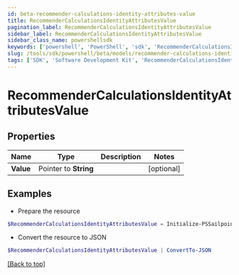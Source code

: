 ```yaml
---
id: beta-recommender-calculations-identity-attributes-value
title: RecommenderCalculationsIdentityAttributesValue
pagination_label: RecommenderCalculationsIdentityAttributesValue
sidebar_label: RecommenderCalculationsIdentityAttributesValue
sidebar_class_name: powershellsdk
keywords: ['powershell', 'PowerShell', 'sdk', 'RecommenderCalculationsIdentityAttributesValue'] 
slug: /tools/sdk/powershell/beta/models/recommender-calculations-identity-attributes-value
tags: ['SDK', 'Software Development Kit', 'RecommenderCalculationsIdentityAttributesValue']
---
```



# RecommenderCalculationsIdentityAttributesValue

## Properties

Name | Type | Description | Notes
------------ | ------------- | ------------- | -------------
**Value** |  Pointer to **String** |  | [optional] 

## Examples

- Prepare the resource
```powershell
$RecommenderCalculationsIdentityAttributesValue = Initialize-PSSailpoint.BetaRecommenderCalculationsIdentityAttributesValue  -Value null
```

- Convert the resource to JSON
```powershell
$RecommenderCalculationsIdentityAttributesValue | ConvertTo-JSON
```


[[Back to top]](#) 

